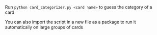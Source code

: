 Run `python card_categorizer.py <card name>` to guess the category of a card

You can also import the script in a new file as a package to run it automatically on large groups of cards
